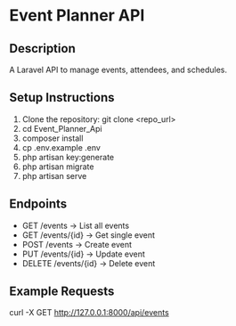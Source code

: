 # Event Planner API

## Description
A Laravel API to manage events, attendees, and schedules.

## Setup Instructions
1. Clone the repository:
   git clone <repo_url>
2. cd Event_Planner_Api
3. composer install
4. cp .env.example .env
5. php artisan key:generate
6. php artisan migrate
7. php artisan serve

## Endpoints
- GET /events → List all events
- GET /events/{id} → Get single event
- POST /events → Create event
- PUT /events/{id} → Update event
- DELETE /events/{id} → Delete event

## Example Requests
curl -X GET http://127.0.0.1:8000/api/events

